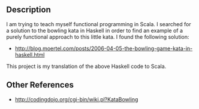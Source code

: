 ## Description

I am trying to teach myself functional programming in Scala.
I searched for a solution to the bowling kata in Haskell in order to find an example of a purely functional approach to this little kata. I found the following solution:

* http://blog.moertel.com/posts/2006-04-05-the-bowling-game-kata-in-haskell.html

This project is my translation of the above Haskell code to Scala.

## Other References

* http://codingdojo.org/cgi-bin/wiki.pl?KataBowling
